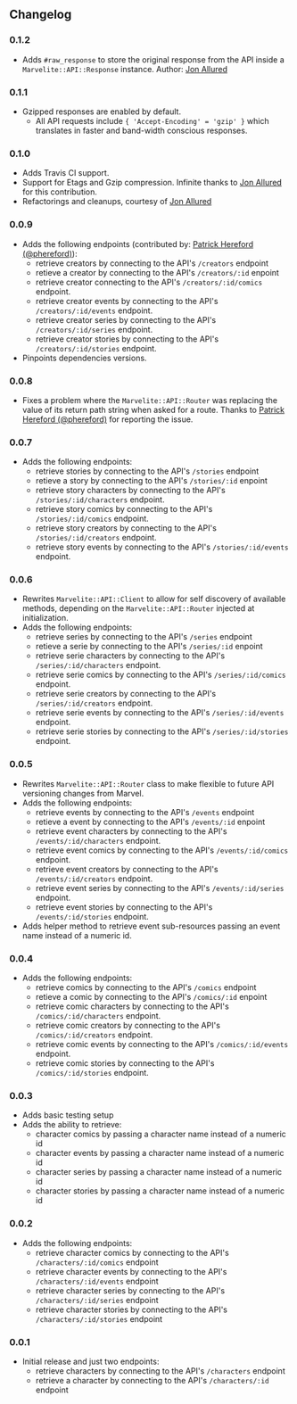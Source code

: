 ## Changelog

### 0.1.2
* Adds `#raw_response` to store the original response from the API inside 
  a `Marvelite::API::Response` instance. Author: [Jon Allured](https://github.com/jonallured)

### 0.1.1
* Gzipped responses are enabled by default.
  * All API requests include `{ 'Accept-Encoding' = 'gzip' }` which translates
    in faster and band-width conscious responses.

### 0.1.0
* Adds Travis CI support.
* Support for Etags and Gzip compression. Infinite thanks to [Jon Allured](https://github.com/jonallured) for this contribution.
* Refactorings and cleanups, courtesy of [Jon Allured](https://github.com/jonallured)

### 0.0.9
* Adds the following endpoints (contributed by: [Patrick Hereford (@phereford)](https://github.com/phereford)):
  * retrieve creators by connecting to the API's `/creators` endpoint
  * retieve a creator by connecting to the API's `/creators/:id` enpoint
  * retrieve creator connecting to the API's `/creators/:id/comics` endpoint.
  * retrieve creator events by connecting to the API's `/creators/:id/events` endpoint.
  * retrieve creator series by connecting to the API's `/creators/:id/series` endpoint.
  * retrieve creator stories by connecting to the API's `/creators/:id/stories` endpoint.
* Pinpoints dependencies versions.


### 0.0.8
* Fixes a problem where the `Marvelite::API::Router` was replacing the value of its return path string when asked for a route. Thanks to [Patrick Hereford (@phereford)](https://github.com/phereford) for reporting the issue.

### 0.0.7
* Adds the following endpoints:
  * retrieve stories by connecting to the API's `/stories` endpoint
  * retieve a story by connecting to the API's `/stories/:id` enpoint
  * retrieve story characters by connecting to the API's `/stories/:id/characters` endpoint.
  * retrieve story comics by connecting to the API's `/stories/:id/comics` endpoint.
  * retrieve story creators by connecting to the API's `/stories/:id/creators` endpoint.
  * retrieve story events by connecting to the API's `/stories/:id/events` endpoint.

### 0.0.6
* Rewrites `Marvelite::API::Client` to allow for self discovery of available methods, depending on the `Marvelite::API::Router` injected at initialization.
* Adds the following endpoints:
  * retrieve series by connecting to the API's `/series` endpoint
  * retieve a serie by connecting to the API's `/series/:id` enpoint
  * retrieve serie characters by connecting to the API's `/series/:id/characters` endpoint.
  * retrieve serie comics by connecting to the API's `/series/:id/comics` endpoint.
  * retrieve serie creators by connecting to the API's `/series/:id/creators` endpoint.
  * retrieve serie events by connecting to the API's `/series/:id/events` endpoint.
  * retrieve serie stories by connecting to the API's `/series/:id/stories` endpoint.


### 0.0.5
* Rewrites `Marvelite::API::Router` class to make flexible to future API versioning changes from Marvel.
* Adds the following endpoints:
  * retrieve events by connecting to the API's `/events` endpoint
  * retieve a event by connecting to the API's `/events/:id` enpoint
  * retrieve event characters by connecting to the API's `/events/:id/characters` endpoint.
  * retrieve event comics by connecting to the API's `/events/:id/comics` endpoint.
  * retrieve event creators by connecting to the API's `/events/:id/creators` endpoint.
  * retrieve event series by connecting to the API's `/events/:id/series` endpoint.
  * retrieve event stories by connecting to the API's `/events/:id/stories` endpoint.
* Adds helper method to retrieve event sub-resources passing an event name instead of a numeric id.


### 0.0.4
* Adds the following endpoints:
  * retrieve comics by connecting to the API's `/comics` endpoint
  * retieve a comic by connecting to the API's `/comics/:id` enpoint
  * retrieve comic characters by connecting to the API's `/comics/:id/characters` endpoint.
  * retrieve comic creators by connecting to the API's `/comics/:id/creators` endpoint.
  * retrieve comic events by connecting to the API's `/comics/:id/events` endpoint.
  * retrieve comic stories by connecting to the API's `/comics/:id/stories` endpoint.

### 0.0.3
* Adds basic testing setup
* Adds the ability to retrieve:
  * character comics by passing a character name instead of a numeric id
  * character events by passing a character name instead of a numeric id
  * character series by passing a character name instead of a numeric id
  * character stories by passing a character name instead of a numeric id

### 0.0.2
* Adds the following endpoints:
  * retrieve character comics by connecting to the API's `/characters/:id/comics` endpoint
  * retrieve character events by connecting to the API's `/characters/:id/events` endpoint
  * retrieve character series by connecting to the API's `/characters/:id/series` endpoint
  * retrieve character stories by connecting to the API's `/characters/:id/stories` endpoint

### 0.0.1
* Initial release and just two endpoints:
  * retrieve characters by connecting to the API's `/characters` endpoint
  * retrieve a character by connecting to the API's `/characters/:id` endpoint